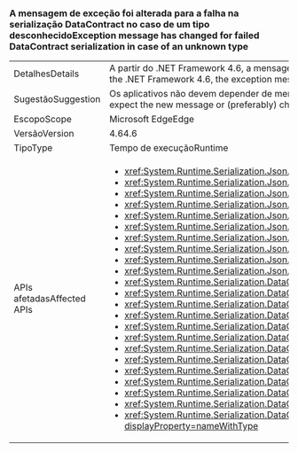 ### <a name="exception-message-has-changed-for-failed-datacontract-serialization-in-case-of-an-unknown-type"></a><span data-ttu-id="a4dce-101">A mensagem de exceção foi alterada para a falha na serialização DataContract no caso de um tipo desconhecido</span><span class="sxs-lookup"><span data-stu-id="a4dce-101">Exception message has changed for failed DataContract serialization in case of an unknown type</span></span>

|   |   |
|---|---|
|<span data-ttu-id="a4dce-102">Detalhes</span><span class="sxs-lookup"><span data-stu-id="a4dce-102">Details</span></span>|<span data-ttu-id="a4dce-103">A partir do .NET Framework 4.6, a mensagem de exceção gerada se a serialização ou desserialização de <xref:System.Runtime.Serialization.DataContractSerializer?displayProperty=name> ou <xref:System.Runtime.Serialization.Json.DataContractJsonSerializer?displayProperty=name> falhar por causa de "tipos conhecidos" ausentes foi esclarecida.</span><span class="sxs-lookup"><span data-stu-id="a4dce-103">Beginning in the .NET Framework 4.6, the exception message given if a <xref:System.Runtime.Serialization.DataContractSerializer?displayProperty=name> or <xref:System.Runtime.Serialization.Json.DataContractJsonSerializer?displayProperty=name> fails to serialize or deserialize due to missing 'known types' has been clarified.</span></span>|
|<span data-ttu-id="a4dce-104">Sugestão</span><span class="sxs-lookup"><span data-stu-id="a4dce-104">Suggestion</span></span>|<span data-ttu-id="a4dce-105">Os aplicativos não devem depender de mensagens de exceção específicas.</span><span class="sxs-lookup"><span data-stu-id="a4dce-105">Apps should not depend on specific exception messages.</span></span> <span data-ttu-id="a4dce-106">Se um aplicativo depender dessa mensagem, atualize-o para que ele espere a nova mensagem ou, preferencialmente, altere-o para depender somente do tipo de exceção.</span><span class="sxs-lookup"><span data-stu-id="a4dce-106">If an app depends on this message, either update it to expect the new message or (preferably) change it to depend only on the exception type.</span></span>|
|<span data-ttu-id="a4dce-107">Escopo</span><span class="sxs-lookup"><span data-stu-id="a4dce-107">Scope</span></span>|<span data-ttu-id="a4dce-108">Microsoft Edge</span><span class="sxs-lookup"><span data-stu-id="a4dce-108">Edge</span></span>|
|<span data-ttu-id="a4dce-109">Versão</span><span class="sxs-lookup"><span data-stu-id="a4dce-109">Version</span></span>|<span data-ttu-id="a4dce-110">4.6</span><span class="sxs-lookup"><span data-stu-id="a4dce-110">4.6</span></span>|
|<span data-ttu-id="a4dce-111">Tipo</span><span class="sxs-lookup"><span data-stu-id="a4dce-111">Type</span></span>|<span data-ttu-id="a4dce-112">Tempo de execução</span><span class="sxs-lookup"><span data-stu-id="a4dce-112">Runtime</span></span>|
|<span data-ttu-id="a4dce-113">APIs afetadas</span><span class="sxs-lookup"><span data-stu-id="a4dce-113">Affected APIs</span></span>|<ul><li><xref:System.Runtime.Serialization.Json.DataContractJsonSerializer.%23ctor(System.Type)?displayProperty=nameWithType></li><li><xref:System.Runtime.Serialization.Json.DataContractJsonSerializer.%23ctor(System.Type,System.Collections.Generic.IEnumerable{System.Type})?displayProperty=nameWithType></li><li><xref:System.Runtime.Serialization.Json.DataContractJsonSerializer.%23ctor(System.Type,System.Runtime.Serialization.Json.DataContractJsonSerializerSettings)?displayProperty=nameWithType></li><li><xref:System.Runtime.Serialization.Json.DataContractJsonSerializer.%23ctor(System.Type,System.String)?displayProperty=nameWithType></li><li><xref:System.Runtime.Serialization.Json.DataContractJsonSerializer.%23ctor(System.Type,System.String,System.Collections.Generic.IEnumerable{System.Type})?displayProperty=nameWithType></li><li><xref:System.Runtime.Serialization.Json.DataContractJsonSerializer.%23ctor(System.Type,System.Xml.XmlDictionaryString)?displayProperty=nameWithType></li><li><xref:System.Runtime.Serialization.Json.DataContractJsonSerializer.%23ctor(System.Type,System.Xml.XmlDictionaryString,System.Collections.Generic.IEnumerable{System.Type})?displayProperty=nameWithType></li><li><xref:System.Runtime.Serialization.Json.DataContractJsonSerializer.%23ctor(System.Type,System.Collections.Generic.IEnumerable{System.Type},System.Int32,System.Boolean,System.Runtime.Serialization.IDataContractSurrogate,System.Boolean)?displayProperty=nameWithType></li><li><xref:System.Runtime.Serialization.Json.DataContractJsonSerializer.%23ctor(System.Type,System.String,System.Collections.Generic.IEnumerable{System.Type},System.Int32,System.Boolean,System.Runtime.Serialization.IDataContractSurrogate,System.Boolean)?displayProperty=nameWithType></li><li><xref:System.Runtime.Serialization.Json.DataContractJsonSerializer.%23ctor(System.Type,System.Xml.XmlDictionaryString,System.Collections.Generic.IEnumerable{System.Type},System.Int32,System.Boolean,System.Runtime.Serialization.IDataContractSurrogate,System.Boolean)?displayProperty=nameWithType></li><li><xref:System.Runtime.Serialization.DataContractSerializer.%23ctor(System.Type)?displayProperty=nameWithType></li><li><xref:System.Runtime.Serialization.DataContractSerializer.%23ctor(System.Type,System.Runtime.Serialization.DataContractSerializerSettings)?displayProperty=nameWithType></li><li><xref:System.Runtime.Serialization.DataContractSerializer.%23ctor(System.Type,System.Collections.Generic.IEnumerable{System.Type})?displayProperty=nameWithType></li><li><xref:System.Runtime.Serialization.DataContractSerializer.%23ctor(System.Type,System.String,System.String)?displayProperty=nameWithType></li><li><xref:System.Runtime.Serialization.DataContractSerializer.%23ctor(System.Type,System.String,System.String,System.Collections.Generic.IEnumerable{System.Type})?displayProperty=nameWithType></li><li><xref:System.Runtime.Serialization.DataContractSerializer.%23ctor(System.Type,System.Xml.XmlDictionaryString,System.Xml.XmlDictionaryString)?displayProperty=nameWithType></li><li><xref:System.Runtime.Serialization.DataContractSerializer.%23ctor(System.Type,System.Xml.XmlDictionaryString,System.Xml.XmlDictionaryString,System.Collections.Generic.IEnumerable{System.Type})?displayProperty=nameWithType></li><li><xref:System.Runtime.Serialization.DataContractSerializer.%23ctor(System.Type,System.Collections.Generic.IEnumerable{System.Type},System.Int32,System.Boolean,System.Boolean,System.Runtime.Serialization.IDataContractSurrogate)?displayProperty=nameWithType></li><li><xref:System.Runtime.Serialization.DataContractSerializer.%23ctor(System.Type,System.Collections.Generic.IEnumerable{System.Type},System.Int32,System.Boolean,System.Boolean,System.Runtime.Serialization.IDataContractSurrogate,System.Runtime.Serialization.DataContractResolver)?displayProperty=nameWithType></li><li><xref:System.Runtime.Serialization.DataContractSerializer.%23ctor(System.Type,System.String,System.String,System.Collections.Generic.IEnumerable{System.Type},System.Int32,System.Boolean,System.Boolean,System.Runtime.Serialization.IDataContractSurrogate)?displayProperty=nameWithType></li><li><xref:System.Runtime.Serialization.DataContractSerializer.%23ctor(System.Type,System.String,System.String,System.Collections.Generic.IEnumerable{System.Type},System.Int32,System.Boolean,System.Boolean,System.Runtime.Serialization.IDataContractSurrogate,System.Runtime.Serialization.DataContractResolver)?displayProperty=nameWithType></li><li><xref:System.Runtime.Serialization.DataContractSerializer.%23ctor(System.Type,System.Xml.XmlDictionaryString,System.Xml.XmlDictionaryString,System.Collections.Generic.IEnumerable{System.Type},System.Int32,System.Boolean,System.Boolean,System.Runtime.Serialization.IDataContractSurrogate)?displayProperty=nameWithType></li><li><xref:System.Runtime.Serialization.DataContractSerializer.%23ctor(System.Type,System.Xml.XmlDictionaryString,System.Xml.XmlDictionaryString,System.Collections.Generic.IEnumerable{System.Type},System.Int32,System.Boolean,System.Boolean,System.Runtime.Serialization.IDataContractSurrogate,System.Runtime.Serialization.DataContractResolver)?displayProperty=nameWithType></li></ul>|


